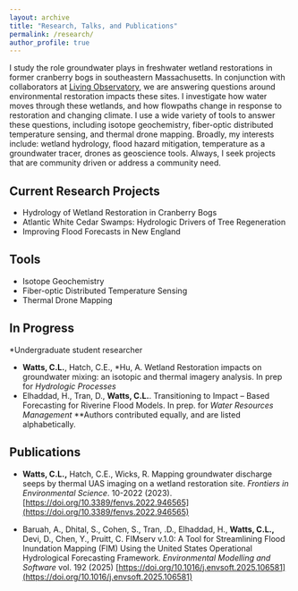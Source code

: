 ```yaml
---
layout: archive
title: "Research, Talks, and Publications"
permalink: /research/
author_profile: true
---
```


I study the role groundwater plays in freshwater wetland restorations in former cranberry bogs in southeastern Massachusetts. In conjunction with collaborators at [Living Observatory](https://projects.livingobservatory.org/people/lwatts), we are answering questions around environmental restoration impacts these sites. I investigate how water moves through these wetlands, and how flowpaths change in response to restoration and changing climate. I use a wide variety of tools to answer these questions, including isotope geochemistry, fiber-optic distributed temperature sensing, and thermal drone mapping. Broadly, my interests include: wetland hydrology, flood hazard mitigation, temperature as a groundwater tracer, drones as geoscience tools. Always, I seek projects that are community driven or address a community need.

## Current Research Projects
- Hydrology of Wetland Restoration in Cranberry Bogs
- Atlantic White Cedar Swamps: Hydrologic Drivers of Tree Regeneration
- Improving Flood Forecasts in New England

## Tools
- Isotope Geochemistry
- Fiber-optic Distributed Temperature Sensing
- Thermal Drone Mapping

## In Progress
\*Undergraduate student researcher

- **Watts, C.L.**, Hatch, C.E., \*Hu, A. Wetland Restoration impacts on groundwater mixing: an isotopic and thermal imagery analysis. In prep for *Hydrologic Processes*
- Elhaddad, H., Tran, D., **Watts, C.L.**. Transitioning to Impact – Based Forecasting for Riverine Flood Models. In prep. for *Water Resources Management*
**Authors contributed equally, and are listed alphabetically. 


## Publications

- **Watts, C.L.,** Hatch, C.E., Wicks, R. Mapping groundwater discharge seeps by thermal UAS imaging on a wetland restoration site. *Frontiers in Environmental Science*. 10-2022 (2023). [https://doi.org/10.3389/fenvs.2022.946565](https://doi.org/10.3389/fenvs.2022.946565)

- Baruah, A., Dhital, S., Cohen, S., Tran, .D., Elhaddad, H., **Watts, C.L.,** Devi, D., Chen, Y., Pruitt, C. FIMserv v.1.0: A Tool for Streamlining Flood Inundation Mapping (FIM) Using the United States Operational Hydrological Forecasting Framework. *Environmental Modelling and Software* vol. 192 (2025) [https://doi.org/10.1016/j.envsoft.2025.106581](https://doi.org/10.1016/j.envsoft.2025.106581)